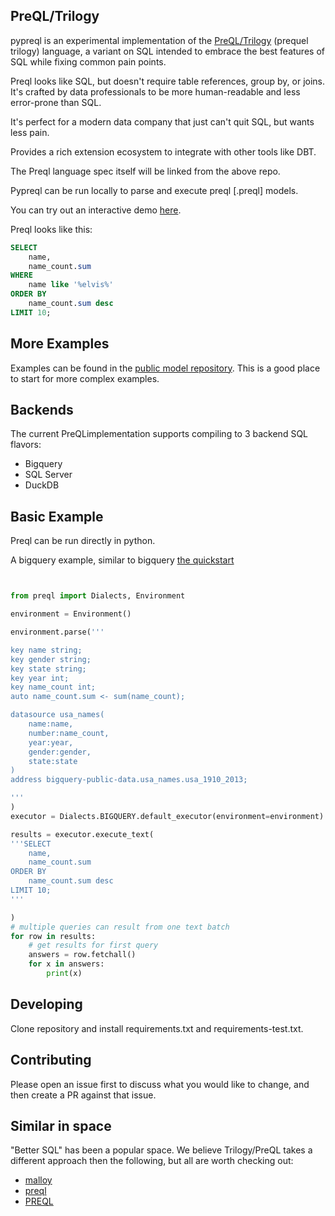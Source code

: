 ## PreQL/Trilogy

pypreql is an experimental implementation of the [PreQL/Trilogy](https://github.com/preqldata) (prequel trilogy) language, a variant on SQL intended to embrace the best features of SQL while fixing common pain points.

Preql looks like SQL, but doesn't require table references, group by, or joins. It's crafted by data professionals to be more human-readable and less error-prone than SQL.

It's perfect for a modern data company that just can't quit SQL, but wants less pain.

Provides a rich extension ecosystem to integrate with other tools like DBT.

The Preql language spec itself will be linked from the above repo. 

Pypreql can be run locally to parse and execute preql [.preql] models.  

You can try out an interactive demo [here](https://preqldata.dev/demo).


Preql looks like this:
```sql
SELECT
    name,
    name_count.sum
WHERE 
    name like '%elvis%'
ORDER BY
    name_count.sum desc
LIMIT 10;
```

## More Examples

Examples can be found in the [public model repository](https://github.com/preqldata/trilogy-public-models).
This is a good place to start for more complex examples.

## Backends

The current PreQLimplementation supports compiling to 3 backend SQL flavors:

- Bigquery
- SQL Server
- DuckDB


## Basic Example

Preql can be run directly in python.

A bigquery example, similar to bigquery [the quickstart](https://cloud.google.com/bigquery/docs/quickstarts/query-public-dataset-console)

```python


from preql import Dialects, Environment

environment = Environment()

environment.parse('''

key name string;
key gender string;
key state string;
key year int;
key name_count int;
auto name_count.sum <- sum(name_count);

datasource usa_names(
    name:name,
    number:name_count,
    year:year,
    gender:gender,
    state:state
)
address bigquery-public-data.usa_names.usa_1910_2013;

'''
)
executor = Dialects.BIGQUERY.default_executor(environment=environment)

results = executor.execute_text(
'''SELECT
    name,
    name_count.sum
ORDER BY
    name_count.sum desc
LIMIT 10;
'''

)
# multiple queries can result from one text batch
for row in results:
    # get results for first query
    answers = row.fetchall()
    for x in answers:
        print(x)
```

## Developing

Clone repository and install requirements.txt and requirements-test.txt.

## Contributing

Please open an issue first to discuss what you would like to change, and then create a PR against that issue.


## Similar in space

"Better SQL" has been a popular space. We believe Trilogy/PreQL takes a different approach then the following,
but all are worth checking out:


- [malloy](https://github.com/malloydata/malloy)
- [preql](https://github.com/erezsh/Preql)
- [PREQL](https://github.com/PRQL/prql)